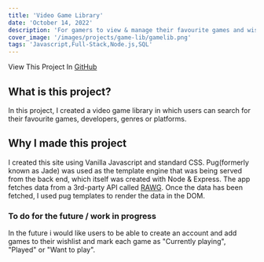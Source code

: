 ```yaml
---
title: 'Video Game Library'
date: 'October 14, 2022'
description: 'For gamers to view & manage their favourite games and wishlists.'
cover_image: '/images/projects/game-lib/gamelib.png'
tags: 'Javascript,Full-Stack,Node.js,SQL'
---
```

View This Project In [GitHub](https://github.com/DomDevs2000/GameLib)

## What is this project?
In this project, I created a video game library in which users can search for their favourite games, developers, genres
or platforms.

## Why I made this project
 I created this site using Vanilla Javascript and standard CSS. Pug(formerly known as Jade) was used as the template engine that was
 being served from the back end, which itself was created with Node & Express. The app fetches data from a 3rd-party API
 called [RAWG](https://rawg.io/apidocs). Once the data has been fetched, I used pug templates to render the data 
 in the DOM. 

### To do for the future / work in progress
In the future i would like users to be able to create an account and add games to their wishlist and mark each game as
"Currently playing", "Played" or "Want to play".